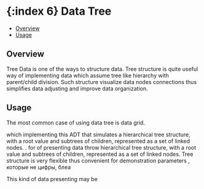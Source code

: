 {:index 6}
Data Tree
===============

* [Overview](#overview)
* [Usage](#usage)

## Overview

Tree Data is one of the ways to structure data. Tree structure is quite useful way of implementing data which assume
tree like hierarchy with parent/child division. Such structure visualize data nodes connections thus
simplifies data adjusting and improve data organization.

## Usage

The most common case of using data tree is data grid. 











































 which implementing this ADT that simulates a hierarchical tree structure, with a root value and subtrees of children, represented as a set of linked nodes.
. for   of presenting data throw hierarchical tree structure, with a root value and subtrees of children,
represented as a set of linked nodes. Tree structure is very flexible thus convenient for demonstration parameters ,
которые не цифры, блеа


This kind of data presenting may be
